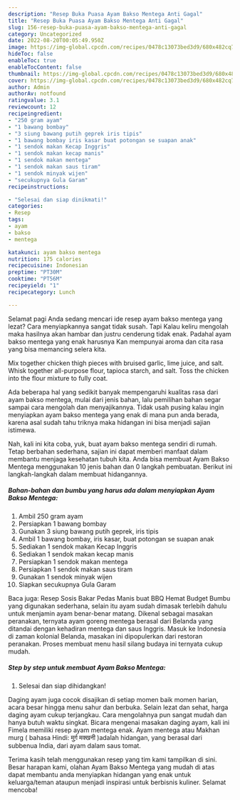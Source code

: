 ```yaml
---
description: "Resep Buka Puasa Ayam Bakso Mentega Anti Gagal"
title: "Resep Buka Puasa Ayam Bakso Mentega Anti Gagal"
slug: 156-resep-buka-puasa-ayam-bakso-mentega-anti-gagal
category: Uncategorized
date: 2022-08-20T00:05:49.950Z
image: https://img-global.cpcdn.com/recipes/0478c13073bed3d9/680x482cq70/ayam-bakso-mentega-foto-resep-utama.jpg
hideToc: false
enableToc: true
enableTocContent: false
thumbnail: https://img-global.cpcdn.com/recipes/0478c13073bed3d9/680x482cq70/ayam-bakso-mentega-foto-resep-utama.jpg
cover: https://img-global.cpcdn.com/recipes/0478c13073bed3d9/680x482cq70/ayam-bakso-mentega-foto-resep-utama.jpg
author: Admin
authorAv: notfound
ratingvalue: 3.1
reviewcount: 12
recipeingredient:
- "250 gram ayam"
- "1 bawang bombay"
- "3 siung bawang putih geprek iris tipis"
- "1 bawang bombay iris kasar buat potongan se suapan anak"
- "1 sendok makan Kecap Inggris"
- "1 sendok makan kecap manis"
- "1 sendok makan mentega"
- "1 sendok makan saus tiram"
- "1 sendok minyak wijen"
- "secukupnya Gula Garam"
recipeinstructions:

- "Selesai dan siap dinikmati!"
categories:
- Resep
tags:
- ayam
- bakso
- mentega

katakunci: ayam bakso mentega 
nutrition: 175 calories
recipecuisine: Indonesian
preptime: "PT30M"
cooktime: "PT56M"
recipeyield: "1"
recipecategory: Lunch

---
```



Selamat pagi Anda sedang mencari ide resep ayam bakso mentega yang lezat? Cara menyiapkannya sangat tidak susah. Tapi Kalau keliru mengolah maka hasilnya akan hambar dan justru cenderung tidak enak. Padahal ayam bakso mentega yang enak harusnya Kan mempunyai aroma dan cita rasa yang bisa memancing selera kita.


Mix together chicken thigh pieces with bruised garlic, lime juice, and salt. Whisk together all-purpose flour, tapioca starch, and salt. Toss the chicken into the flour mixture to fully coat.

Ada beberapa hal yang sedikit banyak mempengaruhi kualitas rasa dari ayam bakso mentega, mulai dari jenis bahan, lalu pemilihan bahan segar sampai cara mengolah dan menyajikannya. Tidak usah pusing kalau ingin menyiapkan ayam bakso mentega yang enak di mana pun anda berada, karena asal sudah tahu triknya maka hidangan ini bisa menjadi sajian istimewa.


Nah, kali ini kita coba, yuk, buat ayam bakso mentega sendiri di rumah. Tetap berbahan sederhana, sajian ini dapat memberi manfaat dalam membantu menjaga kesehatan tubuh kita. Anda bisa membuat Ayam Bakso Mentega menggunakan 10 jenis bahan dan 0 langkah pembuatan. Berikut ini langkah-langkah dalam membuat hidangannya.

<!--inarticleads1-->

##### Bahan-bahan dan bumbu yang harus ada dalam menyiapkan Ayam Bakso Mentega:

1. Ambil 250 gram ayam
1. Persiapkan 1 bawang bombay
1. Gunakan 3 siung bawang putih geprek, iris tipis
1. Ambil 1 bawang bombay, iris kasar, buat potongan se suapan anak
1. Sediakan 1 sendok makan Kecap Inggris
1. Sediakan 1 sendok makan kecap manis
1. Persiapkan 1 sendok makan mentega
1. Persiapkan 1 sendok makan saus tiram
1. Gunakan 1 sendok minyak wijen
1. Siapkan secukupnya Gula Garam


Baca juga: Resep Sosis Bakar Pedas Manis buat BBQ Hemat Budget Bumbu yang digunakan sederhana, selain itu ayam sudah dimasak terlebih dahulu untuk menjamin ayam benar-benar matang. Dikenal sebagai masakan peranakan, ternyata ayam goreng mentega berasal dari Belanda yang ditandai dengan kehadiran mentega dan saus Inggris. Masuk ke Indonesia di zaman kolonial Belanda, masakan ini dipopulerkan dari restoran peranakan. Proses membuat menu hasil silang budaya ini ternyata cukup mudah. 

<!--inarticleads2-->

##### Step by step untuk membuat Ayam Bakso Mentega:


1. Selesai dan siap dihidangkan!

Daging ayam juga cocok disajikan di setiap momen baik momen harian, acara besar hingga menu sahur dan berbuka. Selain lezat dan sehat, harga daging ayam cukup terjangkau. Cara mengolahnya pun sangat mudah dan hanya butuh waktu singkat. Bicara mengenai masakan daging ayam, kali ini Fimela memiliki resep ayam mentega enak. Ayam mentega atau Makhan murg ( bahasa Hindi: मुर्ग़ मक्खनी )adalah hidangan, yang berasal dari subbenua India, dari ayam dalam saus tomat. 

Terima kasih telah menggunakan resep yang tim kami tampilkan di sini. Besar harapan kami, olahan Ayam Bakso Mentega yang mudah di atas dapat membantu anda menyiapkan hidangan yang enak untuk keluarga/teman ataupun menjadi inspirasi untuk berbisnis kuliner. Selamat mencoba!

